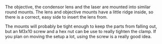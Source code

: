 The objective, the condensor lens and the laser are mounted into similar round mounts.
The lens and objective mounts have a little ridge inside, so there is a correct, easy side to insert the lens from.

The mounts will probably be tight enough to keep the parts from falling out, but an M3x10 screw and a hex nut can be use to really tighten the clamp.
If you plan on moving the setup a lot, using the screw is a really good idea.

